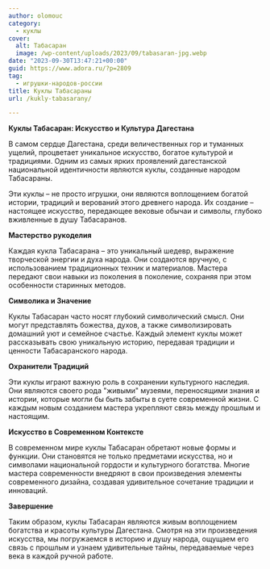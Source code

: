 ```yaml
---
author: olomouc
category:
  - куклы
cover:
  alt: Табасаран
  image: /wp-content/uploads/2023/09/tabasaran-jpg.webp
date: "2023-09-30T13:47:21+00:00"
guid: https://www.adora.ru/?p=2809
tag:
  - игрушки-народов-россии
title: Куклы Табасараны
url: /kukly-tabasarany/

---
```

**Куклы Табасаран: Искусство и Культура Дагестана**

В самом сердце Дагестана, среди величественных гор и туманных ущелий, процветает уникальное искусство, богатое культурой и традициями. Одним из самых ярких проявлений дагестанской национальной идентичности являются куклы, созданные народом Табасараны.

Эти куклы – не просто игрушки, они являются воплощением богатой истории, традиций и верований этого древнего народа. Их создание – настоящее искусство, передающее вековые обычаи и символы, глубоко вживленные в душу Табасаранов.

**Мастерство рукоделия**

Каждая кукла Табасарана – это уникальный шедевр, выражение творческой энергии и духа народа. Они создаются вручную, с использованием традиционных техник и материалов. Мастера передают свои навыки из поколения в поколение, сохраняя при этом особенности старинных методов.

**Символика и Значение**

Куклы Табасаран часто носят глубокий символический смысл. Они могут представлять божества, духов, а также символизировать домашний уют и семейное счастье. Каждый элемент куклы может рассказывать свою уникальную историю, передавая традиции и ценности Табасаранского народа.

**Охранители Традиций**

Эти куклы играют важную роль в сохранении культурного наследия. Они являются своего рода "живыми" музеями, переносящими знания и истории, которые могли бы быть забыты в суете современной жизни. С каждым новым созданием мастера укрепляют связь между прошлым и настоящим.

**Искусство в Современном Контексте**

В современном мире куклы Табасаран обретают новые формы и функции. Они становятся не только предметами искусства, но и символами национальной гордости и культурного богатства. Многие мастера современности внедряют в свои произведения элементы современного дизайна, создавая удивительное сочетание традиции и инноваций.

**Завершение**

Таким образом, куклы Табасаран являются живым воплощением богатства и красоты культуры Дагестана. Смотря на эти произведения искусства, мы погружаемся в историю и душу народа, ощущаем его связь с прошлым и узнаем удивительные тайны, передаваемые через века в каждой ручной работе.
